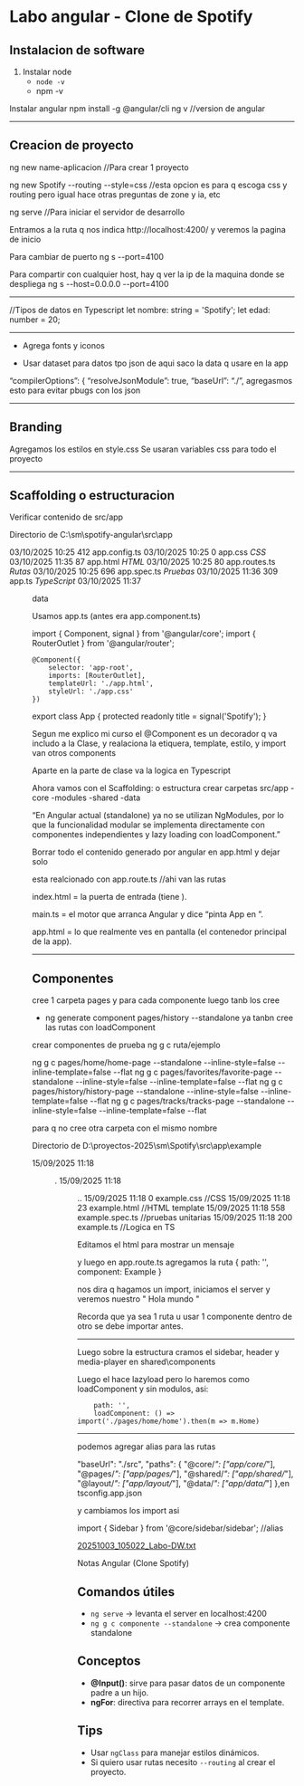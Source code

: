 # Labo angular - Clone de Spotify

## Instalacion de software

1. Instalar node
   - `node -v`
   - npm -v

Instalar angular
npm install -g @angular/cli
ng v  //version de angular

---

## Creacion de proyecto

ng new name-aplicacion  //Para crear 1 proyecto

ng new Spotify --routing --style=css   //esta opcion es para q escoga  css y routing pero igual hace otras preguntas de zone y ia, etc

ng serve   //Para iniciar el servidor de desarrollo

Entramos a la ruta q nos indica
http://localhost:4200/  y veremos la pagina de inicio

Para cambiar de puerto
ng s --port=4100

Para compartir con cualquier host, hay q ver la ip de la maquina donde se despliega
ng s --host=0.0.0.0 --port=4100

---

//Tipos de datos en Typescript
let nombre: string = 'Spotify';
let edad: number = 20;

---

* Agrega fonts y iconos

* Usar dataset para datos tpo json
de aqui saco la data q usare en la app

“compilerOptions”: {
“resolveJsonModule”: true,
“baseUrl”: “./”,
agregasmos esto para evitar pbugs con los json

---

## Branding
Agregamos los estilos en style.css
Se usaran variables css para todo el proyecto

---

## Scaffolding o estructuracion

Verificar contenido de src/app

Directorio de C:\sm\spotify-angular\src\app

03/10/2025  10:25               412 app.config.ts
03/10/2025  10:25                 0 app.css               *CSS*
03/10/2025  11:35                87 app.html             *HTML*
03/10/2025  10:25                80 app.routes.ts         *Rutas*
03/10/2025  10:25               696 app.spec.ts            *Pruebas*
03/10/2025  11:36               309 app.ts                *TypeScript*
03/10/2025  11:37    <DIR>          data

Usamos app.ts (antes era app.component.ts)

import { Component, signal } from '@angular/core';
import { RouterOutlet } from '@angular/router';

    @Component({
        selector: 'app-root',
        imports: [RouterOutlet],
        templateUrl: './app.html',
        styleUrl: './app.css'
    })

export class App {
    protected readonly title = signal('Spotify');
}

Segun me explico mi curso el @Component es un decorador q va includo a la Clase,
y realaciona la etiquera, template, estilo, y import van otros components

Aparte en la parte de clase va la logica en Typescript

Ahora vamos con el Scaffolding: o estructura
crear carpetas
src/app
-core
-modules
-shared
-data

“En Angular actual (standalone) ya no se utilizan NgModules,
por lo que la funcionalidad modular se implementa directamente con componentes independientes
y lazy loading con loadComponent.”

Borrar todo el contenido generado por angular en app.html y dejar solo
<router-outlet />

esta realcionado con app.route.ts //ahi van las rutas

index.html = la puerta de entrada (tiene <app-root>).

main.ts = el motor que arranca Angular y dice “pinta App en <app-root>”.

app.html = lo que realmente ves en pantalla (el contenedor principal de la app).

---

## Componentes

cree 1 carpeta pages y para cada componente luego tanb los cree
 * ng generate component pages/history --standalone
ya tanbn cree las rutas con loadComponent

crear componentes de prueba
ng g c ruta/ejemplo                                                                                            

ng g c pages/home/home-page --standalone --inline-style=false --inline-template=false --flat
ng g c pages/favorites/favorite-page --standalone --inline-style=false --inline-template=false --flat
ng g c pages/history/history-page --standalone --inline-style=false --inline-template=false --flat
ng g c pages/tracks/tracks-page --standalone --inline-style=false --inline-template=false --flat

para q no cree otra carpeta con el mismo nombre

Directorio de D:\proyectos-2025\sm\Spotify\src\app\example

15/09/2025  11:18    <DIR>          .
15/09/2025  11:18    <DIR>          ..
15/09/2025  11:18                 0 example.css                 //CSS
15/09/2025  11:18                23 example.html                //HTML template
15/09/2025  11:18               558 example.spec.ts             //pruebas unitarias
15/09/2025  11:18               200 example.ts                  //Logica en TS

Editamos el html para mostrar un mensaje

y luego en app.route.ts agregamos la ruta
{
path: '',
component: Example
}

nos dira q hagamos un import, iniciamos el server y veremos nuestro " Hola mundo "

Recorda que ya sea 1 ruta u usar 1 componente dentro de otro
se debe importar antes.

---

Luego sobre la estructura
cramos el sidebar, header y  media-player en shared\components

Luego el hace lazyload pero lo haremos como loadComponent y sin modulos, asi:

        path: '',
        loadComponent: () => import('./pages/home/home').then(m => m.Home)

---

podemos agregar alias para las rutas

"baseUrl": "./src",
"paths": {
"@core/*": ["app/core/*"],
"@pages/*": ["app/pages/*"],
"@shared/*": ["app/shared/*"],
"@layout/*": ["app/layout/*"],
"@data/*": ["app/data/*"]
},en tsconfig.app.json

y cambiamos los import asi

import { Sidebar } from '@core/sidebar/sidebar';  //alias

[20251003_105022_Labo-DW.txt](assets/20251003_105022_Labo-DW.txt)

Notas Angular (Clone Spotify)

## Comandos útiles

- `ng serve` → levanta el server en localhost:4200
- `ng g c componente --standalone` → crea componente standalone

## Conceptos

- **@Input()**: sirve para pasar datos de un componente padre a un hijo.
- **ngFor**: directiva para recorrer arrays en el template.

## Tips

- Usar `ngClass` para manejar estilos dinámicos.
- Si quiero usar rutas necesito `--routing` al crear el proyecto.

